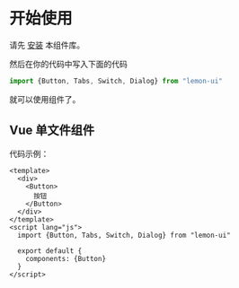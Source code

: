 # 开始使用

请先 [安装](#/doc/install) 本组件库。

然后在你的代码中写入下面的代码

```javascript
import {Button, Tabs, Switch, Dialog} from "lemon-ui"
```

就可以使用组件了。

## Vue 单文件组件

代码示例：

```vue
<template>
  <div>
    <Button>
      按钮
    </Button>
  </div>
</template>
<script lang="js">
  import {Button, Tabs, Switch, Dialog} from "lemon-ui"

  export default {
    components: {Button}
  }
</script>
```
